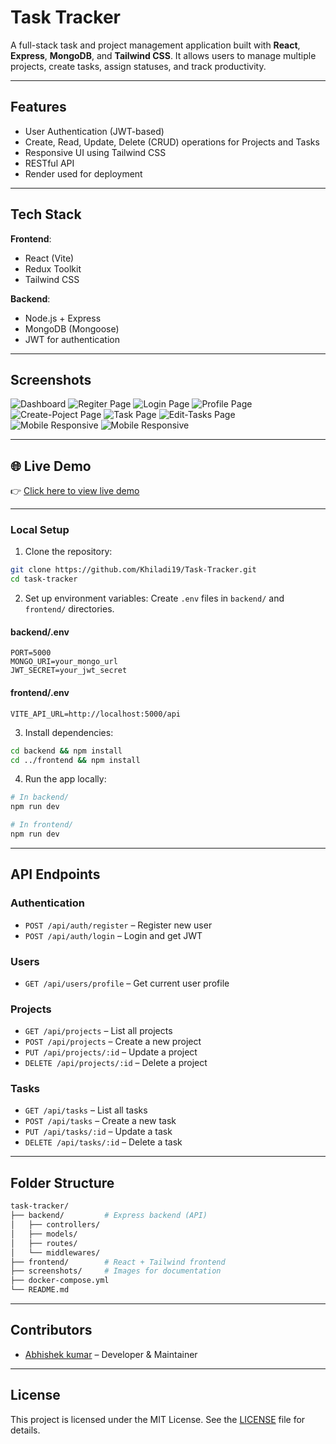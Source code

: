 # Task Tracker

A full-stack task and project management application built with **React**, **Express**, **MongoDB**, and **Tailwind CSS**. It allows users to manage multiple projects, create tasks, assign statuses, and track productivity.

---

## Features

* User Authentication (JWT-based)
* Create, Read, Update, Delete (CRUD) operations for Projects and Tasks
* Responsive UI using Tailwind CSS
* RESTful API
* Render used for deployment

---

## Tech Stack

**Frontend**:

* React (Vite)
* Redux Toolkit
* Tailwind CSS

**Backend**:

* Node.js + Express
* MongoDB (Mongoose)
* JWT for authentication

---

## Screenshots
![Dashboard](./screenshots/Home.png)
![Regiter Page](./screenshots/signup.png)
![Login Page](./screenshots/login.png)
![Profile Page](./screenshots/profile.png)
![Create-Poject Page](./screenshots/create-project.png)
![Task Page](./screenshots/Taskcreatd.png)
![Edit-Tasks Page](./screenshots/edit.png)
![Mobile Responsive](./screenshots/mobile.png)
![Mobile Responsive](./screenshots/mobile1.png)

---

## 🌐 Live Demo

👉 [Click here to view live demo](https://task-tracker-lsul.onrender.com/)

---
### Local Setup

1. Clone the repository:

```bash
git clone https://github.com/Khiladi19/Task-Tracker.git
cd task-tracker
```

2. Set up environment variables: Create `.env` files in `backend/` and `frontend/` directories.

#### backend/.env

```env
PORT=5000
MONGO_URI=your_mongo_url
JWT_SECRET=your_jwt_secret
```

#### frontend/.env

```env
VITE_API_URL=http://localhost:5000/api
```

3. Install dependencies:

```bash
cd backend && npm install
cd ../frontend && npm install
```

4. Run the app locally:

```bash
# In backend/
npm run dev

# In frontend/
npm run dev
```

---
## API Endpoints

### Authentication

* `POST /api/auth/register` – Register new user
* `POST /api/auth/login` – Login and get JWT

### Users

* `GET /api/users/profile` – Get current user profile

### Projects

* `GET /api/projects` – List all projects
* `POST /api/projects` – Create a new project
* `PUT /api/projects/:id` – Update a project
* `DELETE /api/projects/:id` – Delete a project

### Tasks

* `GET /api/tasks` – List all tasks
* `POST /api/tasks` – Create a new task
* `PUT /api/tasks/:id` – Update a task
* `DELETE /api/tasks/:id` – Delete a task

---

## Folder Structure

```bash
task-tracker/
├── backend/         # Express backend (API)
│   ├── controllers/
│   ├── models/
│   ├── routes/
│   └── middlewares/
├── frontend/        # React + Tailwind frontend
├── screenshots/     # Images for documentation
├── docker-compose.yml
└── README.md
```

---

## Contributors

* [Abhishek kumar](https://github.com/Khiladi19?tab=repositories) – Developer & Maintainer

---

## License

This project is licensed under the MIT License. See the [LICENSE](./LICENSE) file for details.


